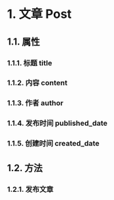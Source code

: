 # 1. 文章 Post
## 1.1. 属性
### 1.1.1. 标题 title
### 1.1.2. 内容 content
### 1.1.3. 作者 author
### 1.1.4. 发布时间 published_date
### 1.1.5. 创建时间 created_date
## 1.2. 方法
### 1.2.1. 发布文章